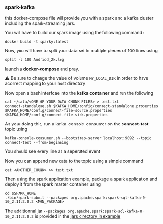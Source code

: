 ### spark-kafka
this docker-compose file will provide you with a spark and a kafka cluster including the spark-streaming jars.

You will have to build our spark image using the following command :
```
docker build -t sparky:latest
```

Now, you will have to split your data set in multiple pieces of 100 lines using
```
split -l 100 Andriod_2k.log
```

launch a **docker-compose** and pray.

:warning: Be sure to change the value of volume `MY_LOCAL_DIR` in order to have acorrect mapping to your host directory

Now open a bash interfcae into the **kafka container** and run the following

```shell
cat ~/data/<ONE OF YOUR DATA CHUNK FILES> > test.txt
connect-standalone.sh $KAFKA_HOME/config/connect-standalone.properties $KAFKA_HOME/config/connect-file-source.properties $KAFKA_HOME/config/connect-file-sink.properties
```
As your doing this, run a kafka-console-consumer on the **connect-test** topic using

```shell
kafka-console-consumer.sh --bootstrap-server localhost:9092 --topic connect-test --from-beginning
```
You should see every line as a seperated event

Now you can append new data to the topic using a simple command
```
cat <ANOTHER_CHUNK> >> test.txt
```

Then using the spark application example, package a spark application and deploy it from the spark master container using

```shell
cd $SPARK_HOME
./bin/spark-submit --packages org.apache.spark:spark-sql-kafka-0-10_2.11:2.0.2 <MON_PACKAGE>
```

The additionnal jar ```--packages org.apache.spark:spark-sql-kafka-0-10_2.11:2.0.2``` is provided in the [jars directory in example](example/jars)
